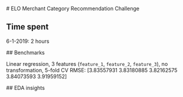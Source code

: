 # ELO Merchant Category Recommendation Challenge


## Time spent


6-1-2019: 2 hours



## Benchmarks

Linear regression, 3 features (`feature_1`, `feature_2`, `feature_3`), no transformation, 5-fold CV RMSE:
[3.83557931  3.83180885  3.82162575  3.84073593  3.91959152]



## EDA insights
